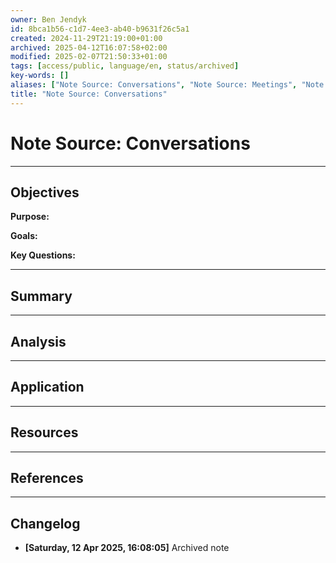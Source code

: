 ```yaml
---
owner: Ben Jendyk
id: 8bca1b56-c1d7-4ee3-ab40-b9631f26c5a1
created: 2024-11-29T21:19:00+01:00
archived: 2025-04-12T16:07:58+02:00
modified: 2025-02-07T21:50:33+01:00
tags: [access/public, language/en, status/archived]
key-words: []
aliases: ["Note Source: Conversations", "Note Source: Meetings", "Note Source: Interviews"]
title: "Note Source: Conversations"
---
```


# Note Source: Conversations

---

## Objectives

**Purpose:**

**Goals:**

**Key Questions:**

---

## Summary

---

## Analysis

---

## Application

---

## Resources

---

## References


---

## Changelog 

- **[Saturday, 12 Apr 2025, 16:08:05]** Archived note  